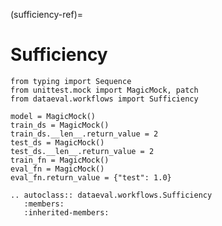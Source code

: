 (sufficiency-ref)=

# Sufficiency

```{testsetup}
from typing import Sequence
from unittest.mock import MagicMock, patch
from dataeval.workflows import Sufficiency

model = MagicMock()
train_ds = MagicMock()
train_ds.__len__.return_value = 2
test_ds = MagicMock()
test_ds.__len__.return_value = 2
train_fn = MagicMock()
eval_fn = MagicMock()
eval_fn.return_value = {"test": 1.0}
```


```{eval-rst}
.. autoclass:: dataeval.workflows.Sufficiency
   :members:
   :inherited-members:
```

